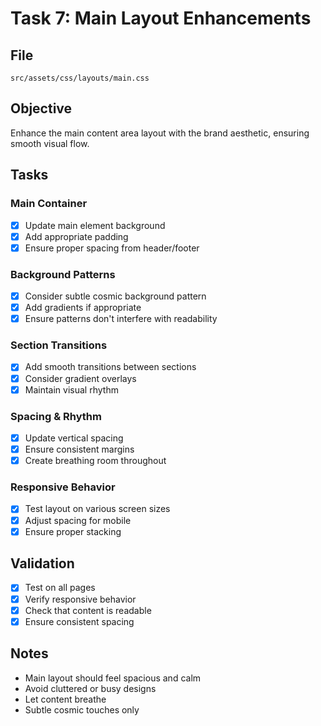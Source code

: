 # Task 7: Main Layout Enhancements

## File
`src/assets/css/layouts/main.css`

## Objective
Enhance the main content area layout with the brand aesthetic, ensuring smooth visual flow.

## Tasks

### Main Container
- [x] Update main element background
- [x] Add appropriate padding
- [x] Ensure proper spacing from header/footer

### Background Patterns
- [x] Consider subtle cosmic background pattern
- [x] Add gradients if appropriate
- [x] Ensure patterns don't interfere with readability

### Section Transitions
- [x] Add smooth transitions between sections
- [x] Consider gradient overlays
- [x] Maintain visual rhythm

### Spacing & Rhythm
- [x] Update vertical spacing
- [x] Ensure consistent margins
- [x] Create breathing room throughout

### Responsive Behavior
- [x] Test layout on various screen sizes
- [x] Adjust spacing for mobile
- [x] Ensure proper stacking

## Validation
- [x] Test on all pages
- [x] Verify responsive behavior
- [x] Check that content is readable
- [x] Ensure consistent spacing

## Notes
- Main layout should feel spacious and calm
- Avoid cluttered or busy designs
- Let content breathe
- Subtle cosmic touches only
